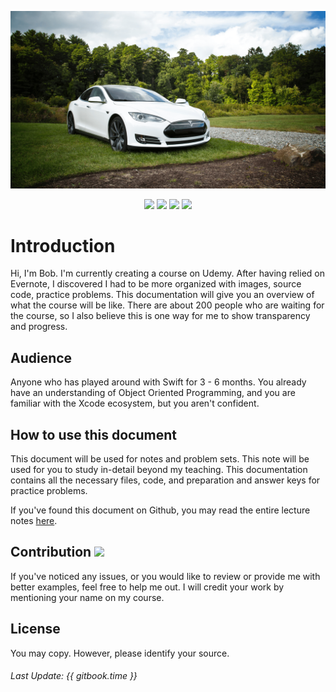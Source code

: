 
![](images/cover/Tesla_Model_S.png)

<p align="center"><a href="https://twitter.com/bobleesj"><img src="https://img.shields.io/badge/Twitter-Follow-4099ff.svg?style=flat"></a> <a href="https://github.com/bobleesj"><img src="https://img.shields.io/badge/Github-Follow-4c4c4c.svg?style=flat"></a> <a><img src="https://img.shields.io/badge/Langauge-Swift_3-orange.svg?style=flat"></a> <a><img src="https://img.shields.io/github/license/mashape/apistatus.svg"></a>

# Introduction
Hi, I'm Bob. I'm currently creating a course on Udemy. After having relied on Evernote, I discovered I had to be more organized with images, source code, practice problems. This documentation will give you an overview of what the course will be like. There are about 200 people who are waiting for the course, so I also believe this is one way for me to show transparency and progress.

## Audience
Anyone who has played around with Swift for 3 - 6 months. You already have an understanding of Object Oriented Programming, and you are familiar with the Xcode ecosystem, but you aren't confident.

## How to use this document
This document will be used for notes and problem sets. This note will be used for you to study in-detail beyond my teaching. This documentation contains all the necessary files, code, and preparation and answer keys for practice problems.

If you've found this document on Github, you may read the entire lecture notes [here](https://www.gitbook.com/book/bobleesj/udemy_uikit_fundamentals_notes/details).

## Contribution [![](https://img.shields.io/badge/contributions-welcome-brightgreen.svg?style=flat)](https://github.com/dwyl/esta/issues)

If you've noticed any issues, or you would like to review or provide me with better examples, feel free to help me out. I will credit your work by mentioning your name on my course.

## License
You may copy. However, please identify your source.

###### Last Update: {{ gitbook.time }}
